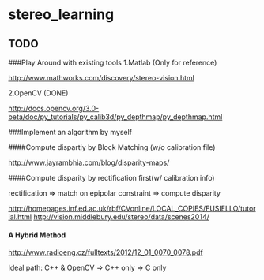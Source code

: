 # stereo_learning

## TODO

###Play Around with existing tools
1.Matlab (Only for reference)

http://www.mathworks.com/discovery/stereo-vision.html

2.OpenCV (DONE)

http://docs.opencv.org/3.0-beta/doc/py_tutorials/py_calib3d/py_depthmap/py_depthmap.html


###Implement an algorithm by myself

####Compute dispartiy by Block Matching (w/o calibration file)

http://www.jayrambhia.com/blog/disparity-maps/

####Compute disparity by rectification first(w/ calibration info)

rectification => match on epipolar constraint => compute disparity

http://homepages.inf.ed.ac.uk/rbf/CVonline/LOCAL_COPIES/FUSIELLO/tutorial.html
http://vision.middlebury.edu/stereo/data/scenes2014/

#### A Hybrid Method
http://www.radioeng.cz/fulltexts/2012/12_01_0070_0078.pdf

Ideal path: C++ & OpenCV => C++ only => C only
